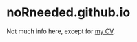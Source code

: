 # noRneeded.github.io

Not much info here, except for [my CV](https://norneeded.github.io/CV_Levchunets.pdf).